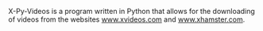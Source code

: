  X-Py-Videos is a program written in Python that allows for the downloading
 of videos from the websites www.xvideos.com and www.xhamster.com.
